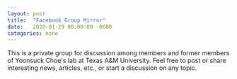 ```yaml
---
layout: post
title:  "Facebook Group Mirror"
date:   2020-01-29 00:00:00 -0600
categories: none
---
```


This is a private group for discussion among members and former members of Yoonsuck Choe's lab at Texas A&M University. Feel free to post or share interesting news, articles, etc., or start a discussion on any topic.
